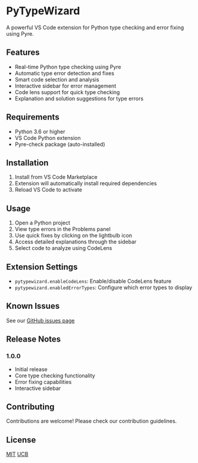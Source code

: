 # PyTypeWizard

A powerful VS Code extension for Python type checking and error fixing using Pyre.

## Features

- Real-time Python type checking using Pyre
- Automatic type error detection and fixes
- Smart code selection and analysis
- Interactive sidebar for error management
- Code lens support for quick type checking
- Explanation and solution suggestions for type errors

## Requirements

- Python 3.6 or higher
- VS Code Python extension
- Pyre-check package (auto-installed)

## Installation

1. Install from VS Code Marketplace
2. Extension will automatically install required dependencies
3. Reload VS Code to activate

## Usage

1. Open a Python project
2. View type errors in the Problems panel
3. Use quick fixes by clicking on the lightbulb icon
4. Access detailed explanations through the sidebar
5. Select code to analyze using CodeLens

## Extension Settings

* `pytypewizard.enableCodeLens`: Enable/disable CodeLens feature
* `pytypewizard.enabledErrorTypes`: Configure which error types to display

## Known Issues

See our [GitHub issues page](https://github.com/ahmedfahad04/SPL3/issues)

## Release Notes

### 1.0.0
- Initial release
- Core type checking functionality
- Error fixing capabilities
- Interactive sidebar

## Contributing

Contributions are welcome! Please check our contribution guidelines.

## License

[MIT](AIzaSyD0dffNomGinWh0Z44fKxBqBY_vTpYQbCY)
[UCB](AIzaSyBDYUajLQgeVcnO3H3XvitRLVexkmOeYxU)
